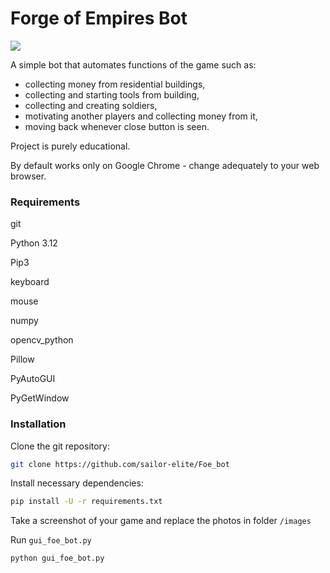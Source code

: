 # Forge of Empires Bot

![](https://github.com/sailor-elite/Foe_bot/blob/master/example.gif)


A simple bot that automates functions of the game such as:
- collecting money from residential buildings,
- collecting and starting tools from building, 
- collecting and creating soldiers,
- motivating another players and collecting money from it,
- moving back whenever close button is seen.

Project is purely educational.

By default works only on Google Chrome - change adequately to your web browser.

### Requirements

git

Python 3.12

Pip3

keyboard

mouse

numpy

opencv_python

Pillow

PyAutoGUI

PyGetWindow

### Installation

Clone the git repository:

```bash
git clone https://github.com/sailor-elite/Foe_bot
```

Install necessary dependencies:

```bash
pip install -U -r requirements.txt
```

Take a screenshot of your game and replace the photos in folder ```/images``` 

Run ```gui_foe_bot.py```

```bash
python gui_foe_bot.py
```
